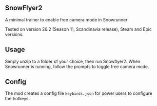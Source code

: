 ## SnowFlyer2

A minimal trainer to enable free camera mode in Snowrunner

Tested on version 26.2 (Season 11, Scandinavia release),  Steam and Epic versions.

## Usage

Simply unzip to a folder of your choice, then run Snowflyer2.
When Snowrunner is running, follow the prompts to toggle free camera mode.

## Config

The mod creates a config file `keybinds.json` for power users to configure the hotkeys.